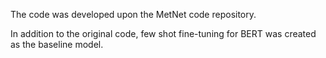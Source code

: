 The code was developed upon the MetNet code repository.

In addition to the original code, few shot fine-tuning for BERT was created as the baseline model.
